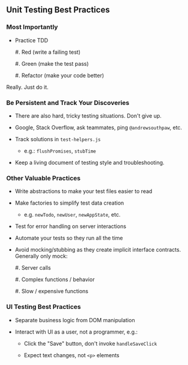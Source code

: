 ## Unit Testing Best Practices

### Most Importantly

  * Practice TDD

    #. Red (write a failing test)

    #. Green (make the test pass)

    #. Refactor (make your code better)

Really. Just do it.

### Be Persistent and Track Your Discoveries

  * There are also hard, tricky testing situations. Don't give up.

  * Google, Stack Overflow, ask teammates, ping `@andrewsouthpaw`, etc.

  * Track solutions in `test-helpers.js`

    * e.g.: `flushPromises`, `stubTime`

  * Keep a living document of testing style and troubleshooting.

### Other Valuable Practices

  * Write abstractions to make your test files easier to read

  * Make factories to simplify test data creation

    * e.g. `newTodo`, `newUser`, `newAppState`, etc.

  * Test for error handling on server interactions

  * Automate your tests so they run all the time

  * Avoid mocking/stubbing as they create implicit interface contracts. Generally only mock:

    #. Server calls

    #. Complex functions / behavior

    #. Slow / expensive functions

### UI Testing Best Practices

  * Separate business logic from DOM manipulation

  * Interact with UI as a user, not a programmer, e.g.:

    * Click the "Save" button, don't invoke `handleSaveClick`

    * Expect text changes, not `<p>` elements
